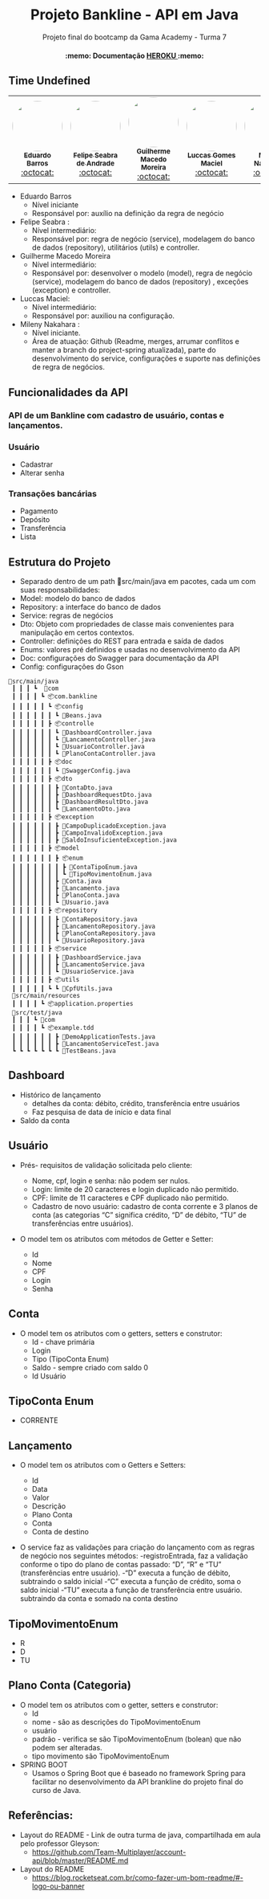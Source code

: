 <h1 align="center">  Projeto Bankline - API em Java </h1> 
<p align="center"> Projeto final do bootcamp da Gama Academy - Turma 7 </p>
<h4 align="center"> 
	  :memo: Documentação  <a href="https://accountbank-api.herokuapp.com/swagger-ui.html"> HEROKU </a> :memo:
</h4>

## Time Undefined

<table align="center">
  <tr>
    <td align="center"><a href="https://github.com/edbbarros"><img style="border-radius: 50%;" src="https://avatars.githubusercontent.com/u/39862684?s=100&v=4" width="100px;" alt=""/><br /><sub><b>Eduardo Barros</b></sub></a><br /><a href="https://github.com/edbbarros" title="Undefined">:octocat:</a></td>
    <td align="center"><a href="https://github.com/felipeks"><img style="border-radius: 50%;" src="https://avatars.githubusercontent.com/u/7027100?s=400&u=b5349a8eb59349dfdcf65177d343a8215b038ce3&v=4" width="100px;" alt=""/><br /><sub><b>Felipe Seabra de Andrade</b></sub></a><br /><a href="https://github.com/felipeks" title="Undefined">:octocat:</a></td>
    <td align="center"><a href="https://github.com/GuiMM"><img style="border-radius: 50%;" src="https://avatars.githubusercontent.com/u/11179757?s=100&v=4" width="100px;" alt=""/><br /><sub><b>Guilherme Macedo Moreira</b></sub></a><br /><a href="https://github.com/GuiMM" title="Undefined">:octocat:</a></td>
    <td align="center"><a href="https://github.com/luccasgo"><img style="border-radius: 50%;" src="https://avatars.githubusercontent.com/u/37374094?s=460&u=5f02a573a9417bcc798a907fafdb9bf6d8181cf9&v=4" width="100px;" alt=""/><br /><sub><b>Luccas Gomes Maciel</b></sub></a><br /><a href="https://github.com/luccasgo" title="Undefined">:octocat:</a></td>
    <td align="center"><a href="https://github.com/milenynakahara"><img style="border-radius: 50%;" src="https://avatars.githubusercontent.com/u/60037260?s=460&u=15c07c3c4011e0a2159cf7092feb8aea4e47d997&v=4" width="100px;" alt=""/><br /><sub><b>Mileny Nakahara</b></sub></a><br /><a href="https://github.com/milenynakahara" title="Undefined">:octocat:</a></td>
 </tr>
</table>


- Eduardo Barros 
  - Nível iniciante
  - Responsável por: auxílio na definição da regra de negócio 
- Felipe Seabra :
  - Nível intermediário: 
  - Responsável por:  regra de negócio (service),  modelagem do banco de dados (repository), utilitários (utils) e controller.
- Guilherme Macedo Moreira 
  - Nível intermediário:
  - Responsável por:  desenvolver o modelo (model), regra de negócio (service),  modelagem do banco de dados (repository) , exceções (exception) e controller.
- Luccas Maciel:
  - Nível intermediário:
  - Responsável por: auxiliou na configuração. 
- Mileny Nakahara :
  - Nível iniciante.
  - Área de atuação: Github (Readme, merges, arrumar conflitos e manter a branch do project-spring atualizada), parte do desenvolvimento do service,  configurações e suporte nas definições de regra de negócios. 

## Funcionalidades da API
### API de um Bankline com cadastro de usuário, contas e lançamentos.
### Usuário
- Cadastrar
- Alterar senha 

### Transações bancárias
- Pagamento
- Depósito
- Transferência
- Lista

## Estrutura do Projeto
- Separado dentro de um path 📂src/main/java em pacotes, cada um com suas responsabilidades: 
- Model: modelo do banco de dados  
- Repository: a interface do banco de dados
- Service: regras de negócios
- Dto:  Objeto com propriedades de classe mais convenientes para manipulação em certos contextos. 
- Controller: definições do REST para entrada e saída de dados
- Enums: valores pré definidos e usadas no desenvolvimento da API
- Doc: configurações do Swagger para documentação da API
- Config: configurações do Gson

```
📂src/main/java
 ┃ ┃ ┃ ┗  📂com
 ┃ ┃ ┃ ┃ ┗ 📦com.bankline
 ┃ ┃ ┃ ┃ ┃ ┗ 📦config
 ┃ ┃ ┃ ┃ ┃ ┃ ┗ 📜Beans.java
 ┃ ┃ ┃ ┃ ┃ ┣ 📦controlle
 ┃ ┃ ┃ ┃ ┃ ┃ ┗ 📜DashboardController.java
 ┃ ┃ ┃ ┃ ┃ ┃ ┗ 📜LancamentoController.java
 ┃ ┃ ┃ ┃ ┃ ┃ ┗ 📜UsuarioController.java
 ┃ ┃ ┃ ┃ ┃ ┃ ┗ 📜PlanoContaController.java
 ┃ ┃ ┃ ┃ ┃ ┣ 📦doc
 ┃ ┃ ┃ ┃ ┃ ┃ ┗ 📜SwaggerConfig.java
 ┃ ┃ ┃ ┃ ┃ ┣ 📦dto
 ┃ ┃ ┃ ┃ ┃ ┃ ┣ 📜ContaDto.java
 ┃ ┃ ┃ ┃ ┃ ┃ ┣ 📜DashboardRequestDto.java
 ┃ ┃ ┃ ┃ ┃ ┃ ┣ 📜DashboardResultDto.java
 ┃ ┃ ┃ ┃ ┃ ┃ ┗ 📜LancamentoDto.java
 ┃ ┃ ┃ ┃ ┃ ┣ 📦exception
 ┃ ┃ ┃ ┃ ┃ ┃ ┣ 📜CampoDuplicadoException.java
 ┃ ┃ ┃ ┃ ┃ ┃ ┣ 📜CampoInvalidoException.java
 ┃ ┃ ┃ ┃ ┃ ┃ ┣ 📜SaldoInsuficienteException.java
 ┃ ┃ ┃ ┃ ┃ ┣ 📦model
 ┃ ┃ ┃ ┃ ┃ ┃ ┣ 📦enum
 ┃ ┃ ┃ ┃ ┃ ┃ ┃ ┣ 📜ContaTipoEnum.java
 ┃ ┃ ┃ ┃ ┃ ┃ ┃ ┗ 📜TipoMovimentoEnum.java
 ┃ ┃ ┃ ┃ ┃ ┃ ┣ 📜Conta.java
 ┃ ┃ ┃ ┃ ┃ ┃ ┣ 📜Lancamento.java
 ┃ ┃ ┃ ┃ ┃ ┃ ┣ 📜PlanoConta.java
 ┃ ┃ ┃ ┃ ┃ ┃ ┗ 📜Usuario.java
 ┃ ┃ ┃ ┃ ┃ ┣ 📦repository
 ┃ ┃ ┃ ┃ ┃ ┃ ┣ 📜ContaRepository.java
 ┃ ┃ ┃ ┃ ┃ ┃ ┣ 📜LancamentoRepository.java
 ┃ ┃ ┃ ┃ ┃ ┃ ┣ 📜PlanoContaRepository.java
 ┃ ┃ ┃ ┃ ┃ ┃ ┗ 📜UsuarioRepository.java
 ┃ ┃ ┃ ┃ ┃ ┣ 📦service
 ┃ ┃ ┃ ┃ ┃ ┃ ┣ 📜DashboardService.java
 ┃ ┃ ┃ ┃ ┃ ┃ ┣ 📜LancamentoService.java
 ┃ ┃ ┃ ┃ ┃ ┃ ┗ 📜UsuarioService.java
 ┃ ┃ ┃ ┃ ┃ ┣ 📦utils
 ┃ ┃ ┃ ┃ ┃ ┗ ┗ 📜CpfUtils.java
 📂src/main/resources
 ┃ ┃ ┃ ┃ ┗ 📦application.properties
 📂src/test/java
 ┃ ┃ ┃ ┗ 📂com
 ┃ ┃ ┃ ┃ ┗ 📦example.tdd
 ┃ ┃ ┃ ┃ ┃ ┃ ┣ 📜DemoApplicationTests.java
 ┃ ┃ ┃ ┃ ┃ ┃ ┣ 📜LancamentoServiceTest.java
 ┗ ┗ ┗ ┗ ┗ ┗ ┗ 📜TestBeans.java
```
## Dashboard
- Histórico de lançamento
  - detalhes da conta: débito, crédito, transferência entre usuários
  - Faz pesquisa de data de início e data final
- Saldo da conta
 
## Usuário
- Prés- requisitos de validação solicitada pelo cliente: 
  - Nome, cpf, login e senha: não podem ser nulos.
  - Login: limite de 20 caracteres e login duplicado não permitido.
  - CPF: limite de 11 caracteres e CPF duplicado não permitido.
  - Cadastro de novo usuário: cadastro de conta corrente e 3 planos de conta (as categorias “C” significa crédito, “D” de débito, “TU” de transferências entre usuários). 

- O model tem os atributos com métodos de Getter e Setter:
  - Id
  - Nome 
  - CPF
  - Login
  - Senha

## Conta
- O model tem os atributos com o getters, setters e construtor:
  - Id - chave primária
  - Login 
  - Tipo (TipoConta Enum)
  - Saldo - sempre criado com saldo 0
  - Id Usuário

## TipoConta Enum
  - CORRENTE

## Lançamento
- O model tem os atributos com o Getters e Setters:
  - Id
  - Data
  - Valor
  - Descrição
  - Plano Conta
  - Conta
  - Conta de destino 
 
- O service faz as validações para criação do lançamento com as regras de negócio nos seguintes métodos:
  -registroEntrada, faz a validação conforme o tipo do plano de contas passado: “D”, “R” e “TU” (transferências entre usuário).
  -“D” executa a função de débito, subtraindo o saldo inicial
  -“C” executa a função de crédito, soma o saldo inicial
  -“TU” executa a função de transferência entre usuário. subtraindo da conta e somado na conta destino  

## TipoMovimentoEnum
  - R
  - D
  - TU

## Plano Conta (Categoria)
- O model tem os atributos com o getter, setters e construtor:
  - Id
  - nome - são as descrições do TipoMovimentoEnum
  - usuário
  - padrão - verifica se são TipoMovimentoEnum (bolean) que não podem ser alteradas. 
  - tipo movimento são TipoMovimentoEnum
- SPRING BOOT
  - Usamos o Spring Boot  que é baseado no framework Spring para facilitar no desenvolvimento da API brankline do projeto final do curso de Java.

## Referências:
- Layout do README - Link de outra turma de java, compartilhada em aula pelo professor Gleyson: 
  - https://github.com/Team-Multiplayer/account-api/blob/master/README.md
- Layout do README 
  - https://blog.rocketseat.com.br/como-fazer-um-bom-readme/#-logo-ou-banner
